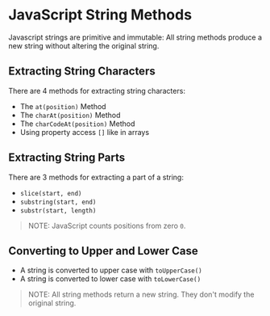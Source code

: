 # JavaScript String Methods
Javascript strings are primitive and immutable: All string methods produce a new string without altering the original string.
## Extracting String Characters
There are 4 methods for extracting string characters:
* The `at(position)` Method
* The `charAt(position)` Method
* The `charCodeAt(position)` Method
* Using property access `[]` like in arrays

## Extracting String Parts
There are 3 methods for extracting a part of a string:
* `slice(start, end)`
* `substring(start, end)`
* `substr(start, length)`
> NOTE: JavaScript counts positions from zero `0`.

## Converting to Upper and Lower Case
* A string is converted to upper case with `toUpperCase()`
* A string is converted to lower case with `toLowerCase()`

> NOTE: All string methods return a new string. They don't modify the original string.